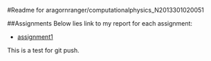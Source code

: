#Readme for aragornranger/computationalphysics_N2013301020051

##Assignments
Below lies link to my report for each assignment:
* [assignment1](https://github.com/aragornranger/computationalphysics_N2013301020051/blob/master/assignment1.md) 


This is a test for git push.   
